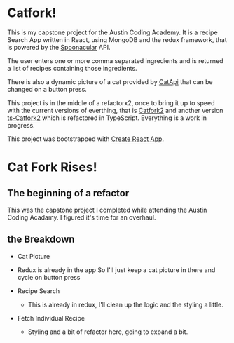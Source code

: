 # Catfork!

This is my capstone project for the Austin Coding Academy. It is a recipe Search App written in React, using MongoDB and the redux framework, that is powered by the [Spoonacular](https://spoonacular.com/) API.

The user enters one or more comma separated ingredients and is returned a list of recipes containing those ingredients.

There is also a dynamic picture of a cat provided by [CatApi](https://thecatapi.com/) that can be changed on a button press.

This project is in the middle of a refactorx2, once to bring it up to speed with the current versions of everthing, that is [Catfork2](https://github.com/stefanbemelmans/Catfork2) and another version [ts-Catfork2](https://github.com/stefanbemelmans/ts-catfork2) which is refactored in TypeScript. Everything is a work in progress.


This project was bootstrapped with [Create React App](https://github.com/facebookincubator/create-react-app).
# Cat Fork Rises!


## The beginning of a refactor

This was the capstone project I completed while attending the Austin Coding Acadamy. I figured it's time for an overhaul.

## the Breakdown

*  Cat Picture
  - Redux is already in the app So I'll just keep a cat picture in there and cycle on button press

* Recipe Search
  - This is already in redux, I'll clean up the logic and the styling a little. 

* Fetch Individual Recipe
  - Styling and a bit of refactor here, going to expand a bit.
